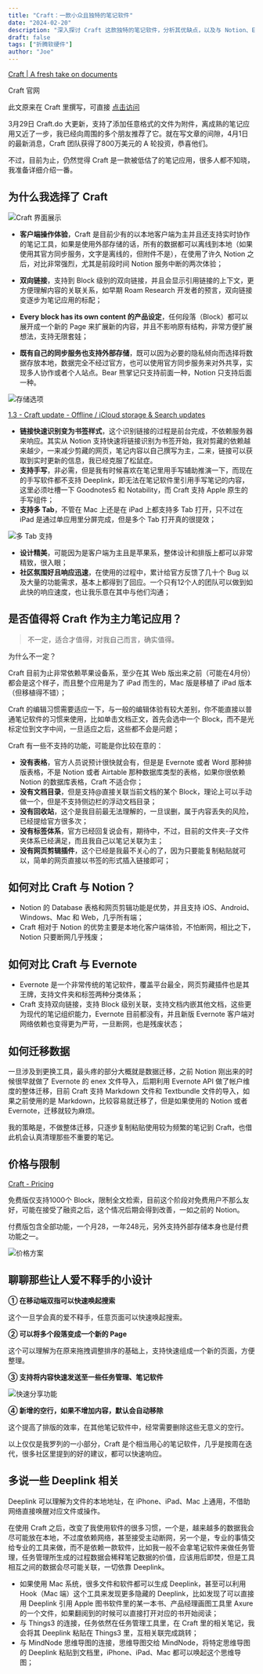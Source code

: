 ```yaml
---
title: "Craft：一款小众且独特的笔记软件"
date: "2024-02-20"
description: "深入探讨 Craft 这款独特的笔记软件，分析其优缺点，以及与 Notion、Evernote 等主流笔记软件的对比"
draft: false
tags: ["折腾软硬件"]
author: "Joe"
---
```


[Craft | A fresh take on documents](https://www.craft.do/)

Craft 官网

此文原来在 Craft 里撰写，可直接 [点击访问](https://www.craft.do/s/ObkasdnAiZtDfX)

3月29日 Craft.do 大更新，支持了添加任意格式的文件为附件，离成熟的笔记应用又近了一步，我已经向周围的多个朋友推荐了它。就在写文章的间隙，4月1日的最新消息，Craft 团队获得了800万美元的 A 轮投资，恭喜他们。

不过，目前为止，仍然觉得 Craft 是一款被低估了的笔记应用，很多人都不知晓，我准备详细介绍一番。

## 为什么我选择了 Craft

![Craft 界面展示](/images/posts/craft-notes-app-review/craft-interface.webp)

- **客户端操作体验**，Craft 是目前少有的以本地客户端为主并且还支持实时协作的笔记工具，如果是使用外部存储的话，所有的数据都可以离线到本地（如果使用其官方同步服务，文字是离线的，但附件不是），在使用了许久 Notion 之后，对比非常强烈，尤其是前段时间 Notion 服务中断的两次体验；
- **双向链接**，支持到 Block 级别的双向链接，并且会显示引用链接的上下文，更方便理解内容的关联关系，如早期 Roam Research 开发者的预言，双向链接变逐步为笔记应用的标配；

- **Every block has its own content 的产品设定**，任何段落（Block）都可以展开成一个新的 Page 来扩展新的内容，并且不影响原有结构，非常方便扩展想法，支持无限套娃；
- **既有自己的同步服务也支持外部存储**，既可以因为必要的隐私倾向而选择将数据存放本地，数据完全不经过官方，也可以使用官方同步服务来对外共享，实现多人协作或者个人站点。Bear 熊掌记只支持前面一种，Notion 只支持后面一种。

![存储选项](/images/posts/craft-notes-app-review/storage-options.webp)

[1.3 - Craft update - Offline / iCloud storage & Search updates](https://www.craft.do/s/vu0kBsrwCYJQrn)

- **链接快速识别变为书签样式**，这个识别链接的过程是前台完成，不依赖服务器来响应。其实从 Notion 支持快速将链接识别为书签开始，我对剪藏的依赖越来越少，一来减少剪藏的网页，笔记内容以自己撰写为主，二来，链接可以获取到实时更新的信息，我已经克服了松鼠症。
- **支持手写**，非必需，但是我有时候喜欢在笔记里用手写辅助推演一下，而现在的手写软件都不支持 Deeplink，即无法在笔记软件里引用手写笔记的内容，这里必须吐槽一下 Goodnotes5 和 Notability，而 Craft 支持 Apple 原生的手写组件；
- **支持多 Tab**，不管在 Mac 上还是在 iPad 上都支持多 Tab 打开，只不过在 iPad 是通过单应用里分屏完成，但是多个 Tab 打开真的很提效；

![多 Tab 支持](/images/posts/craft-notes-app-review/multi-tab.webp)

- **设计精美**，可能因为是客户端为主且是苹果系，整体设计和排版上都可以非常精致，很入眼；
- **社区氛围好且响应迅速**，在使用的过程中，累计给官方反馈了几十个 Bug 以及大量的功能需求，基本上都得到了回应。一个只有12个人的团队可以做到如此快的响应速度，也让我乐意在其中与他们沟通；

## 是否值得将 Craft 作为主力笔记应用？

> 不一定，适合才值得，对我自己而言，确实值得。

为什么不一定？

Craft 目前为止非常依赖苹果设备系，至少在其 Web 版出来之前（可能在4月份）都会是这个样子，而且整个应用是为了 iPad 而生的，Mac 版是移植了 iPad 版本（但移植得不错）；

Craft 的编辑习惯需要适应一下，与一般的编辑体验有较大差别，你不能直接以普通笔记软件的习惯来使用，比如单击文档正文，首先会选中一个 Block，而不是光标定位到文字中间，一旦适应之后，这些都不会是问题；

Craft 有一些不支持的功能，可能是你比较在意的：

- **没有表格**，官方人员说预计很快就会有，但是是 Evernote 或者 Word 那种排版表格，不是 Notion 或者 Airtable 那种数据库类型的表格，如果你很依赖 Notion 的数据库表格，Craft 不适合你；
- **没有文档目录**，但是支持@直接关联当前文档的某个 Block，理论上可以手动做一个，但是不支持侧边栏的浮动文档目录；
- **没有回收站**，这个是我目前最无法理解的，一旦误删，属于内容丢失的风险，已经提给官方很多次；
- **没有标签体系**，官方已经回复说会有，期待中，不过，目前的文件夹-子文件夹体系已经满足，而且我自己以笔记关联为主；
- **没有网页剪辑插件**，这个已经是我最不关心的了，因为只要能复制粘贴就可以，简单的网页直接以书签的形式插入链接即可；

## 如何对比 Craft 与 Notion？

- Notion 的 Database 表格和网页剪辑功能是优势，并且支持 iOS、Android、Windows、Mac 和 Web，几乎所有端；
- Craft 相对于 Notion 的优势主要是本地化客户端体验，不怕断网，相比之下，Notion 只要断网几乎残废；

## 如何对比 Craft 与 Evernote

- Evernote 是一个非常传统的笔记软件，覆盖平台最全，网页剪藏插件也是其王牌，支持文件夹和标签两种分类体系；
- Craft 支持双向链接，支持 Block 级别关联，支持文档内嵌其他文档，这些更为现代的笔记组织能力，Evernote 目前都没有，并且新版 Evernote 客户端对网络依赖也变得更为严苛，一旦断网，也是残废状态；

## 如何迁移数据

一旦涉及到更换工具，最头疼的部分大概就是数据迁移，之前 Notion 刚出来的时候很早就做了 Evernote 的 enex 文件导入，后期利用 Evernote API 做了帐户维度的整体迁移，目前 Craft 支持 Markdown 文件和 Textbundle 文件的导入，如果之前使用的是 Markdown，比较容易就迁移了，但是如果使用的 Notion 或者 Evernote，迁移就较为麻烦。

我的策略是，不做整体迁移，只逐步复制粘贴使用较为频繁的笔记到 Craft，也借此机会认真清理那些不重要的笔记。

## 价格与限制

[Craft - Pricing](https://www.craft.do/pricing)

免费版仅支持1000个 Block，限制全文检索，目前这个阶段对免费用户不那么友好，可能在接受了融资之后，这个情况后期会得到改善，一如之前的 Notion。

付费版包含全部功能，一个月28，一年248元，另外支持外部存储本身也是付费功能之一。

![价格方案](/images/posts/craft-notes-app-review/pricing.webp)

## 聊聊那些让人爱不释手的小设计

**① 在移动端双指可以快速唤起搜索**

这个一旦学会真的爱不释手，任意页面可以快速唤起搜索。

**② 可以将多个段落变成一个新的 Page**

这个可以理解为在原来拖拽调整排序的基础上，支持快速组成一个新的页面，方便整理。

**③ 支持将内容快速发送至一些任务管理、笔记软件**

![快速分享功能](/images/posts/craft-notes-app-review/quick-share.webp)

**④ 新增的空行，如果不增加内容，默认会自动移除**

这个提高了排版的效率，在其他笔记软件中，经常需要删除这些无意义的空行。

以上仅仅是我罗列的一小部分，Craft 是个相当用心的笔记软件，几乎是按周在迭代，很多社区里提到的好的建议，都可以快速响应。

## 多说一些 Deeplink 相关

Deeplink 可以理解为文件的本地地址，在 iPhone、iPad、Mac 上通用，不借助网络直接唤醒对应文件或操作。

在使用 Craft 之后，改变了我使用软件的很多习惯，一个是，越来越多的数据我会尽可能放在本地，不过度依赖网络，甚至接受主动断网，另一个是，专业的事情交给专业的工具来做，而不是依赖一款软件，比如我一般不会拿笔记软件来做任务管理，任务管理所生成的过程数据会稀释笔记数据的价值，应该用后即焚，但是工具相互之间的数据会尽可能关联，一切依靠 Deeplink。

- 如果使用 Mac 系统，很多文件和软件都可以生成 Deeplink，甚至可以利用 Hook（Mac 端）这个工具来发现更多隐藏的 Deeplink，比如发现了可以直接用 Deeplink 引用 Apple 图书软件里的某一本书、产品经理画图工具里 Axure 的一个文件，如果翻阅到的时候可以直接打开对应的书开始阅读；
- 与 Things3 的连接，任务依然在任务管理工具里，在 Craft 里的相关笔记，我会将其 Deeplink 粘贴在 Things3 里，互相关联完成跳转；
- 与 MindNode 思维导图的连接，思维导图交给 MindNode，将特定思维导图的 Deeplink 粘贴到文档里，iPhone、iPad、Mac 都可以唤起这个思维导图； 